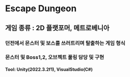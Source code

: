 # Escape Dungeon

## 게임 종류 : 2D 플랫포머, 메트로베니아


### 던전에서 몬스터 및 보스를 쓰러트리며 탈출하는 게임 형식

### 몬스터 및 Boss1,2, 오브젝트 풀링 담당 및 구현

#### Tool: Unity(2022.3.2f1), VisualStudio(C#)

